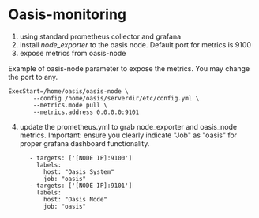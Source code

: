 # Oasis-monitoring

1) using standard prometheus collector and grafana
2) install *node_exporter* to the oasis node. Default port for metrics is 9100
3) expose metrics from oasis-node

 Example of oasis-node parameter to expose the metrics. You may change the port to any.
 
 ```
 ExecStart=/home/oasis/oasis-node \
        --config /home/oasis/serverdir/etc/config.yml \
        --metrics.mode pull \ 
        --metrics.address 0.0.0.0:9101 
```
 
4) update the prometheus.yml to grab node_exporter and oasis_node metrics. Important: ensure you clearly indicate "Job" as "oasis" for proper grafana dashboard functionality.

```
      - targets: ['[NODE IP]:9100']
        labels:
          host: "Oasis System"
          job: "oasis"
      - targets: ['[NODE IP]:9101']
        labels:
          host: "Oasis Node"
          job: "oasis"
```
